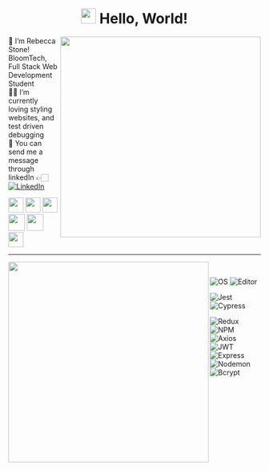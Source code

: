 <!-- Waving Hand -->

<h1 align="center"><img src="https://raw.githubusercontent.com/MartinHeinz/MartinHeinz/master/wave.gif" width="30px"> Hello, World! </h1>

[<img align="right" width="400" src="https://github-readme-stats.vercel.app/api?username=Rebecca-Stone&show_icons=true"/>](https://github.com/Rebecca-Stone/)

🌱 I’m Rebecca Stone! BloomTech, Full Stack Web Development Student <br />
🤞🏻 I’m currently loving styling websites,  and test driven debugging <br />
📨 You can send me a message through linkedIn 👉🏻 [![LinkedIn][2.2]][2]

<!-- icons of langues I know -->

<img src = 'https://github.com/MarikIshtar007/MarikIshtar007/blob/master/images/html.svg' width='30'/>  <img src = 'https://github.com/MarikIshtar007/MarikIshtar007/blob/master/images/css.svg' width='30'/> <img src = 'https://github.com/MarikIshtar007/MarikIshtar007/blob/master/images/js.svg' width='30'/> <img src = 'https://github.com/MarikIshtar007/MarikIshtar007/blob/master/images/react.svg' width='33'/> <img src = 'https://github.com/MarikIshtar007/MarikIshtar007/blob/master/images/nodejs.svg' width='33'/> <img src = 'https://github.com/MarikIshtar007/MarikIshtar007/blob/master/images/git.svg' width='30'/> 
____________________________________________________________________________________________________

[<img align="left" width="400" src="https://github-readme-stats.vercel.app/api/top-langs/?username=anuraghazra&layout=compact"/>](https://github.com/Rebecca-Stone/github-readme-stats)

<!-- Over all tools and knowlege -->
<br />

![OS](https://img.shields.io/badge/OS-macOs-informational?style=flat&logo=<LOGO_NAME>&logoColor=white&color=26F0F1) 
![Editor](https://img.shields.io/badge/Editor-VSCode-informational?style=flat&logo=<LOGO_NAME>&logoColor=white&color=26F0F1)


![Jest](https://img.shields.io/badge/Testing-Jest-informational?style=flat&logo=<LOGO_NAME>&logoColor=white&color=5F4BB6)
![Cypress](https://img.shields.io/badge/Testing-Cypress.io-informational?style=flat&logo=<LOGO_NAME>&logoColor=white&color=5F4BB6)


![Redux](https://img.shields.io/badge/Tools-Redux-informational?style=flat&logo=<LOGO_NAME>&logoColor=white&color=86A5D9)
![NPM](https://img.shields.io/badge/Tools-NPM-informational?style=flat&logo=<LOGO_NAME>&logoColor=white&color=86A5D9)
![Axios](https://img.shields.io/badge/Tools-Axios-informational?style=flat&logo=<LOGO_NAME>&logoColor=white&color=86A5D9)
<br />
![JWT](https://img.shields.io/badge/Tools-JWT-informational?style=flat&logo=<LOGO_NAME>&logoColor=white&color=86A5D9)
![Express](https://img.shields.io/badge/Tools-Express-informational?style=flat&logo=<LOGO_NAME>&logoColor=white&color=86A5D9)
![Nodemon](https://img.shields.io/badge/Tools-Nodemon-informational?style=flat&logo=<LOGO_NAME>&logoColor=white&color=86A5D9)
<br />
![Bcrypt](https://img.shields.io/badge/Tools-Bcrypt-informational?style=flat&logo=<LOGO_NAME>&logoColor=white&color=86A5D9)

<!-- Icons -->

[2.2]: https://raw.githubusercontent.com/MartinHeinz/MartinHeinz/master/linkedin-3-16.png 

<!-- Links to your social media accounts -->

[2]: https://www.linkedin.com/in/rebecca-stone-734443229/ 


